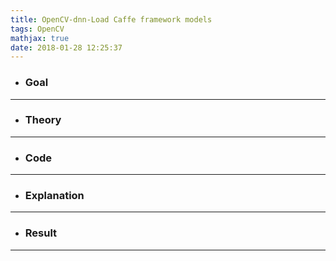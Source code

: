 ```yaml
---
title: OpenCV-dnn-Load Caffe framework models
tags: OpenCV
mathjax: true
date: 2018-01-28 12:25:37
---
```

- ### Goal

---
- ### Theory

---
- ### Code

---
- ### Explanation

---
- ### Result

---
